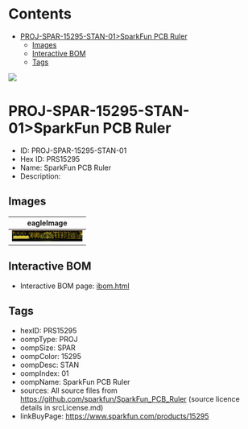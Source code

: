



Contents
========

* [PROJ-SPAR-15295-STAN-01>SparkFun PCB Ruler](#proj-spar-15295-stan-01sparkfun-pcb-ruler)
	* [Images](#images)
	* [Interactive BOM](#interactive-bom)
	* [Tags](#tags)
  
![][im]
# PROJ-SPAR-15295-STAN-01>SparkFun PCB Ruler

- ID: PROJ-SPAR-15295-STAN-01
- Hex ID: PRS15295
- Name: SparkFun PCB Ruler
- Description: 

## Images
  
  

|eagleImage|
| :---: |
|[![eagleImage](eagleImage_140.png)](eagleImage_600.png)|

## Interactive BOM

- Interactive BOM page: [ibom.html](kicad/bom/ibom.html)

## Tags

- hexID: PRS15295
- oompType: PROJ
- oompSize: SPAR
- oompColor: 15295
- oompDesc: STAN
- oompIndex: 01
- oompName: SparkFun PCB Ruler
- sources: All source files from https://github.com/sparkfun/SparkFun_PCB_Ruler (source licence details in srcLicense.md)
- linkBuyPage: https://www.sparkfun.com/products/15295



[im]: eagleImage_450.png
